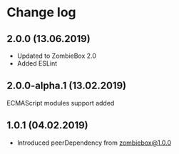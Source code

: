 # Change log

## 2.0.0 (13.06.2019)

* Updated to ZombieBox 2.0
* Added ESLint

## 2.0.0-alpha.1 (13.02.2019)

ECMAScript modules support added

## 1.0.1 (04.02.2019)

* Introduced peerDependency from zombiebox@1.0.0
